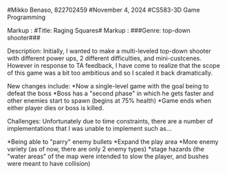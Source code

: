 #Mikko Benaso, 822702459
#November 4, 2024
#CS583-3D Game Programming

Markup : #Title: Raging Squares#
Markup : ###Genre: top-down shooter###

Description:
Initially, I wanted to make a multi-leveled top-down shooter with different power ups, 2 different difficulties, and mini-custcenes.
However in response to TA feedback, I have come to realize that the scope of this game was a bit too ambitious and so I scaled it back 
dramatically.

New changes include:
 *Now a single-level game with the goal being to defeat the boss
 *Boss has a "second phase" in which he gets faster and other enemies start to spawn (begins at 75% health)
 *Game ends when either player dies or boss is killed.

Challenges:
Unfortunately due to time constraints, there are a number of implementations that I was unable to implement such as...

 *Being able to "parry" enemy bullets
 *Expand the play area
 *More enemy variety (as of now, there are only 2 enemy types)
 *stage hazards (the "water areas" of the map were intended to slow the player, and bushes were meant to have collision)

